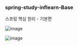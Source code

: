 ### spring-study-inflearn-Base
스프링 핵심 원리 - 기본편

![image](https://user-images.githubusercontent.com/84507123/150034555-f69d2b41-d684-4224-8044-21079662db24.png)

![image](https://user-images.githubusercontent.com/84507123/150034606-410f841c-ac07-4b11-b94e-1932ba24273c.png)

